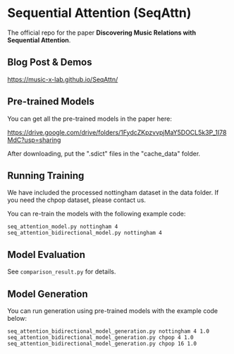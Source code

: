 # Sequential Attention (SeqAttn)

The official repo for the paper **Discovering Music Relations with Sequential Attention**.

## Blog Post & Demos

https://music-x-lab.github.io/SeqAttn/

## Pre-trained Models

You can get all the pre-trained models in the paper here:

https://drive.google.com/drive/folders/1FydcZKpzvvpjMaY5DOCL5k3P_1I78MdC?usp=sharing

After downloading, put the ".sdict" files in the "cache_data" folder.

## Running Training

We have included the processed nottingham dataset in the data folder. If you need the chpop dataset, please contact us.

You can re-train the models with the following example code:

```
seq_attention_model.py nottingham 4
seq_attention_bidirectional_model.py nottingham 4
```

## Model Evaluation

See ``comparison_result.py`` for details.

## Model Generation

You can run generation using pre-trained models with the example code below:

```
seq_attention_bidirectional_model_generation.py nottingham 4 1.0
seq_attention_bidirectional_model_generation.py chpop 4 1.0
seq_attention_bidirectional_model_generation.py chpop 16 1.0
```

